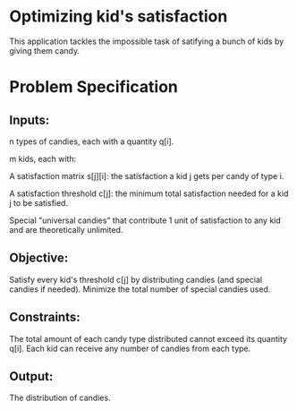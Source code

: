 # Optimizing kid's satisfaction

This application tackles the impossible task of satifying a bunch of kids by giving them candy.

# Problem Specification

## Inputs:

n types of candies, each with a quantity q[i].

m kids, each with:

A satisfaction matrix s[j][i]: the satisfaction a kid j gets per candy of type i.

A satisfaction threshold c[j]: the minimum total satisfaction needed for a kid j to be satisfied.

Special "universal candies" that contribute 1 unit of satisfaction to any kid and are theoretically unlimited.

## Objective:

Satisfy every kid's threshold c[j] by distributing candies (and special candies if needed).
Minimize the total number of special candies used.

## Constraints:

The total amount of each candy type distributed cannot exceed its quantity q[i].
Each kid can receive any number of candies from each type.

## Output:

The distribution of candies.
